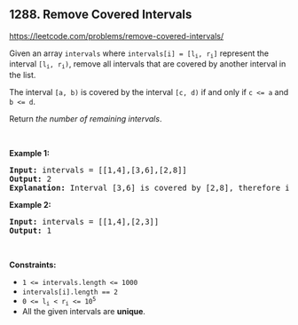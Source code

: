 ## 1288. Remove Covered Intervals

<https://leetcode.com/problems/remove-covered-intervals/>

<div class="px-5 pt-4"><div class="flex"></div><div class="xFUwe" data-track-load="description_content"><p>Given an array <code>intervals</code> where <code>intervals[i] = [l<sub>i</sub>, r<sub>i</sub>]</code> represent the interval <code>[l<sub>i</sub>, r<sub>i</sub>)</code>, remove all intervals that are covered by another interval in the list.</p>

<p>The interval <code>[a, b)</code> is covered by the interval <code>[c, d)</code> if and only if <code>c &lt;= a</code> and <code>b &lt;= d</code>.</p>

<p>Return <em>the number of remaining intervals</em>.</p>

<p>&nbsp;</p>
<p><strong class="example">Example 1:</strong></p>

<pre><strong>Input:</strong> intervals = [[1,4],[3,6],[2,8]]
<strong>Output:</strong> 2
<strong>Explanation:</strong> Interval [3,6] is covered by [2,8], therefore it is removed.
</pre>

<p><strong class="example">Example 2:</strong></p>

<pre><strong>Input:</strong> intervals = [[1,4],[2,3]]
<strong>Output:</strong> 1
</pre>

<p>&nbsp;</p>
<p><strong>Constraints:</strong></p>

<ul>
 <li><code>1 &lt;= intervals.length &lt;= 1000</code></li>
 <li><code>intervals[i].length == 2</code></li>
 <li><code>0 &lt;= l<sub>i</sub> &lt; r<sub>i</sub> &lt;= 10<sup>5</sup></code></li>
 <li>All the given intervals are <strong>unique</strong>.</li>
</ul>
</div></div>

